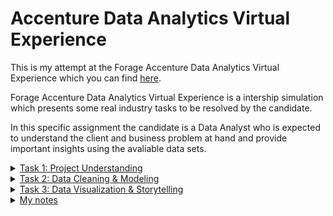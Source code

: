 # Accenture Data Analytics Virtual Experience
This is my attempt at the Forage Accenture Data Analytics Virtual Experience which you can find [here](https://www.theforage.com/virtual-internships/hzmoNKtzvAzXsEqx8?ref=RiQGb5822vPSKB9bg).

Forage Accenture Data Analytics Virtual Experience is a intership simulation which presents some real industry tasks to be resolved by the candidate.

In this specific assignment the candidate is a Data Analyst who is expected to understand the client and business problem at hand and provide important insights using the avaliable data sets. 

<details>
<summary><ins>Task 1: Project Understanding</ins></summary>
<p>You’ve been assigned to a new project and the first thing you must do is get up to speed with the business problem that this project is tackling, the requirements that need to be fulfilled as deliverables and the alignment of internal teams with the client.</p>

<p>You will be working within a large team at Accenture and there will be several people on your team doing different roles to make this project a success.</p>

<p>As a data analyst, it is imperative that you have a solid understanding of the project as quickly as possible. A data analyst sits between the business and the data, so it’s important that you have a deep understanding from both sides to provide insights. You need to use the client brief to:</p>

<ul>
  <li>Understand the client and business problem at hand.</li>
  <li>Identify the requirements that need to be delivered for this project.</li>
  <li>Identify which tasks you should focus on.</li> 
</ul>

<p>To make sure that you have understood the project, you will be tested on an outline of the business problem, the requirements and the delegation of tasks.</p>

<p><strong>Here is your task:</strong></p>

<p>1. Client background</p>
<p>Before attempting to complete this task, you should take your time to fully understand the <a href="https://github.com/deborabastos/accenture_data_analytics/blob/main/resources/Data_Analytics%20Client%20Brief.pdf">client brief</a>.</p>

<p>2. Internal background</p>
<p>After this, you should read through the <a href="https://github.com/deborabastos/accenture_data_analytics/blob/main/resources/Internal%20stakeholder%20chart.pdf">organization map</a> and each individual's role and responsibilities. This will give you a holistic understanding of the Accenture team working on this project and each individuals’ role and responsibilities.</p>

<p>3. Project understanding</p>
<p>Once you’ve read the resources, make sure you have a confident understanding of the following three questions:</p>

<ul>
  <li>What is the business problem that Accenture is trying to tackle for this client?</li>
  <li>Based on this business problem, what are the requirements that Accenture is expected to deliver?</li>
  <li>Finally, based on these requirements, what tasks are most likely to be relevant to you as the data analyst?</li> 
</ul>
</details>


<details>
<summary><ins>Task 2: Data Cleaning & Modeling</ins></summary>
<p>You have been given a <a href="https://github.com/deborabastos/accenture_data_analytics/tree/main/data">set of data sets</a>, all containing different columns and values, as well as a <a href="https://github.com/deborabastos/accenture_data_analytics/blob/main/resources/Data%20model.pdf">data model</a>. A data model shows the relationships between all of the data sets, as well as any links that you can use to merge tables.</p>

<p>It is your job to use these data sets as well as the data model, to create your own data set that you can use to fulfill the requirements of this task.</p>

<p>This task is essential because it is one of the specific requirements that the client has asked for, so we are relying on the data analyst to work with the data and create accurate, reliable insights that can be backed up during the final presentation.</p>

<p><strong>Here is your task:</strong></p>

<p>1. Requirements gathering</p>
<p>To complete this task, you’ll first want to look at the task that you’ve been assigned and think about which available data sets may be useful to fulfill the requirements. It may be helpful for you to write the data sets down that you think will be best for the task. You should take time to fully understand the data model and how the tables link together. Then you should think about which tables are most relevant.</p>

<p>2. Data cleaning</p>
<p>Before we begin to work with the relevant data sets, we’ll need to ensure that the data is clean and ready for analysis. Data cleaning is a common and very important task when working with data. This includes removing columns that have a high number of missing values, removing rows that have values which are erroneous, changing the data type of some values within a column and also removing columns which are not relevant to this task. Your end result should be a set of relevant data sets that are clean with each data set containing only the columns which are relevant to the completion of this task.</p>

<p>Think about how each column that you choose can be used to fulfill the requirements of this task. If you can’t think of why a column may be useful, it may not be worth including it. It may be helpful to write down which columns you think would be important to keep.</p>

<p>3. Data modeling</p>
<p>Finally, use this knowledge to create a final data set containing all of the columns that you will need to complete the task. You can use Excel or any other tool of your choice to create your final data set. Based on which columns you think will be most useful, you may be required to merge tables together by using the Unique Keys within tables. You should spend some time modeling the data to create your final data set for this task.</p>

<p>All of the data sets will be provided as CSV files and you can do the data modeling in Excel or any other tool that you wish. Your final submission should be a single CSV or Excel spreadsheet containing the columns and data that you think will fulfill the requirements of this task best.</p>
</details>






<details>
<summary><ins>Task 3: Data Visualization & Storytelling</ins></summary>
<p>As a data analyst, it is important that you work with both the business and the data. Now that you have gained the business understanding, it’s time to put your analysis skills to the test.</p> 

<p>The next step will be bringing the data set to life. A large component of being a data analyst, includes the ability to find relevant insights and ensure that they are clearly communicated to the business and client. These insights should be synthesized and placed in a presentation for the client that is engaging and easily understood.</p> 

<p>There is an art to selecting the correct visualizations for your presentation and it’s important that corresponding communications tell a powerful story. For this reason, the powerful tools of data visualization & storytelling will be key to this task.</p> 

<p>The analysis that you provide will play a key part in the fulfillment of this requirement, so you will play an important role in this project!</p>

<p><strong>Here is your task:</strong></p>

<p>1. Data visualization</p>
<p>You will need to use your data set to create insightful visualizations to address the requirements of the project. Use your available data set to create a series of visualizations that address the task that you’re working on. Be creative when visualizing your data but remember that results and clarity should take precedence – don’t trade functionality for fancy appearance! Experiment with visualizations and decide on which ones to move forward with.</p>

<p>2. Create a presentation</p>
<p>It is your job to ensure that the presentation of the results is clear and can be easily understood by your internal team and the client. You should create a PowerPoint slide deck that presents your results with accompanying slides and visualizations. Not all slides need to contain visualizations – use some slides to set up the story that you’re telling! It is important to make sure that your presentation follows a clear structure and takes your client on a journey through their data and business problems. Your slide deck should be concise, approximately 10 slides. You should also include an introduction slide where you introduce yourself and your role on the project.</p>

<p>3. Storytelling</p>
<p>Make sure that throughout your presentation you incorporate storytelling. Make use of the techniques outlined in the additional resources and try to make the presentation as engaging and persuasive as possible. Using soft and hard skills, such as presentation and statistical analysis respectively, is key to a data analysts’ job. </p>


</details>





<details>
<summary><ins>My notes</ins></summary>
<p><ins>Virtual enviroment:</ins></p>
<ul>
  <li>To create: python -m venv &lt;name_env></li>
  <li>To activate: source &lt;name_env>/bin/activate</li>
</ul>

<p><ins>Project requirements</ins></p>

<ul>
  <li>Pandas: pip install pandas</li>
</ul>
</details>
